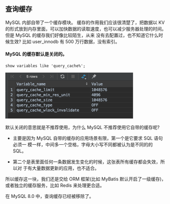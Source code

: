 ##  查询缓存

MySQL 内部自带了一个缓存模块。
缓存的作用我们应该很清楚了，把数据以 KV 的形式放到内存里面，可以加快数据的读取速度，也可以减少服务器处理的时间。但是 MySQL 的缓存我们好像比较陌生，从来 没有去配置过，也不知道它什么时候生效?
比如 user_innodb 有 500 万行数据，没有索引。

#### MySQL 的缓存默认是关闭的。

```
show variables like 'query_cache%';
```

![image-20200315125004003](assets/image-20200315125004003.png)

默认关闭的意思就是不推荐使用，为什么 MySQL 不推荐使用它自带的缓存呢?

- 主要是因为 MySQL 自带的缓存的应用场景有限，第一个是它要求 SQL 语句必须一 模一样，中间多一个空格，字母大小写不同都被认为是不同的的 SQL。

- 第二个是表里面任何一条数据发生变化的时候，这张表所有缓存都会失效，所以对 于有大量数据更新的应用，也不适合。

所以缓存这一块，我们还是交给 ORM 框架(比如 MyBatis 默认开启了一级缓存)， 或者独立的缓存服务，比如 Redis 来处理更合适。

在 MySQL 8.0 中，查询缓存已经被移除了。